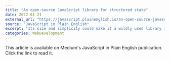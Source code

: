 ```yaml
---
title: "An open-source JavaScript library for structured state"
date: 2022-01-21
external_url: "https://javascript.plainenglish.io/an-open-source-javascript-library-for-structured-state-ea1e5865566a"
source: "JavaScript in Plain English"
excerpt: "Its size and simplicity could make it a wildly used library in the next future."
categories: WebDevelopment
---
```


This article is available on Medium's JavaScript in Plain English publication. Click the link to read it. 